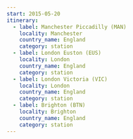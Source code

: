 ```yaml
---
start: 2015-05-20
itinerary:
  - label: Manchester Piccadilly (MAN)
    locality: Manchester
    country_name: England
    category: station
  - label: London Euston (EUS)
    locality: London
    country_name: England
    category: station
  - label: London Victoria (VIC)
    locality: London
    country_name: England
    category: station
  - label: Brighton (BTN)
    locality: Brighton
    country_name: England
    category: station
---
```

